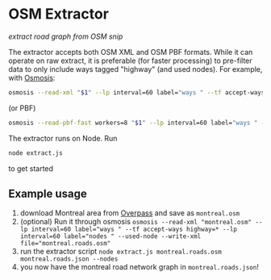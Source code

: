 # OSM Extractor
_extract road graph from OSM snip_

The extractor accepts both OSM XML and OSM PBF formats.
While it can operate on raw extract, it is preferable (for faster processing) to pre-filter data to only include ways tagged "highway" (and used nodes).
For example, with [Osmosis](https://wiki.openstreetmap.org/wiki/Osmosis):
```sh
osmosis --read-xml "$1" --lp interval=60 label="ways " --tf accept-ways highway=* --lp interval=60 label="nodes " --used-node --write-xml file="$1.roads.osm"
```
(or PBF)
```sh
osmosis --read-pbf-fast workers=8 "$1" --lp interval=60 label="ways " --tf accept-ways highway=* --lp interval=60 label="nodes " --used-node --write-xml file="$1.roads.osm"
```

The extractor runs on Node.
Run
```sh
node extract.js
```
to get started

## Example usage
1. download Montreal area from [Overpass](https://overpass-api.de/api/map?bbox=-74.1660,45.2536,-73.2060,45.8652) and save as `montreal.osm`
2. (optional) Run it through osmosis `osmosis --read-xml "montreal.osm" --lp interval=60 label="ways " --tf accept-ways highway=* --lp interval=60 label="nodes " --used-node --write-xml file="montreal.roads.osm"`
3. run the extractor script `node extract.js montreal.roads.osm montreal.roads.json --nodes`
4. you now have the montreal road network graph in `montreal.roads.json`!
